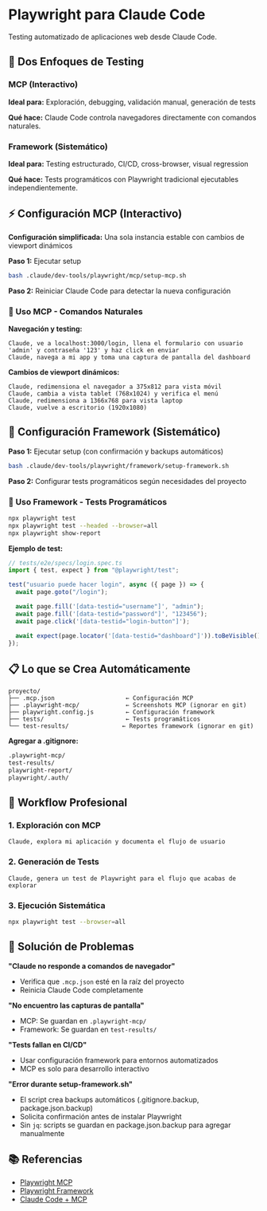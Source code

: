 # Playwright para Claude Code

Testing automatizado de aplicaciones web desde Claude Code.

## 🎯 Dos Enfoques de Testing

### **MCP (Interactivo)**

**Ideal para:** Exploración, debugging, validación manual, generación de tests

**Qué hace:** Claude Code controla navegadores directamente con comandos naturales.

### **Framework (Sistemático)**

**Ideal para:** Testing estructurado, CI/CD, cross-browser, visual regression

**Qué hace:** Tests programáticos con Playwright tradicional ejecutables independientemente.

## ⚡ Configuración MCP (Interactivo)

**Configuración simplificada:** Una sola instancia estable con cambios de viewport dinámicos

**Paso 1:** Ejecutar setup

```bash
bash .claude/dev-tools/playwright/mcp/setup-mcp.sh
```

**Paso 2:** Reiniciar Claude Code para detectar la nueva configuración

### 🎯 Uso MCP - Comandos Naturales

**Navegación y testing:**

```
Claude, ve a localhost:3000/login, llena el formulario con usuario 'admin' y contraseña '123' y haz click en enviar
Claude, navega a mi app y toma una captura de pantalla del dashboard
```

**Cambios de viewport dinámicos:**

```
Claude, redimensiona el navegador a 375x812 para vista móvil
Claude, cambia a vista tablet (768x1024) y verifica el menú
Claude, redimensiona a 1366x768 para vista laptop
Claude, vuelve a escritorio (1920x1080)
```

## 🧪 Configuración Framework (Sistemático)

**Paso 1:** Ejecutar setup (con confirmación y backups automáticos)

```bash
bash .claude/dev-tools/playwright/framework/setup-framework.sh
```

**Paso 2:** Configurar tests programáticos según necesidades del proyecto

### 🎯 Uso Framework - Tests Programáticos

```bash
npx playwright test
npx playwright test --headed --browser=all
npx playwright show-report
```

**Ejemplo de test:**

```typescript
// tests/e2e/specs/login.spec.ts
import { test, expect } from "@playwright/test";

test("usuario puede hacer login", async ({ page }) => {
  await page.goto("/login");

  await page.fill('[data-testid="username"]', "admin");
  await page.fill('[data-testid="password"]', "123456");
  await page.click('[data-testid="login-button"]');

  await expect(page.locator('[data-testid="dashboard"]')).toBeVisible();
});
```

## 📋 Lo que se Crea Automáticamente

```
proyecto/
├── .mcp.json                    ← Configuración MCP
├── .playwright-mcp/             ← Screenshots MCP (ignorar en git)
├── playwright.config.js         ← Configuración framework
├── tests/                       ← Tests programáticos
└── test-results/               ← Reportes framework (ignorar en git)
```

**Agregar a .gitignore:**

```bash
.playwright-mcp/
test-results/
playwright-report/
playwright/.auth/
```

## 🔄 Workflow Profesional

### **1. Exploración con MCP**

```
Claude, explora mi aplicación y documenta el flujo de usuario
```

### **2. Generación de Tests**

```
Claude, genera un test de Playwright para el flujo que acabas de explorar
```

### **3. Ejecución Sistemática**

```bash
npx playwright test --browser=all
```

## 🔧 Solución de Problemas

**"Claude no responde a comandos de navegador"**

- Verifica que `.mcp.json` esté en la raíz del proyecto
- Reinicia Claude Code completamente

**"No encuentro las capturas de pantalla"**

- MCP: Se guardan en `.playwright-mcp/`
- Framework: Se guardan en `test-results/`

**"Tests fallan en CI/CD"**

- Usar configuración framework para entornos automatizados
- MCP es solo para desarrollo interactivo

**"Error durante setup-framework.sh"**

- El script crea backups automáticos (.gitignore.backup, package.json.backup)
- Solicita confirmación antes de instalar Playwright
- Sin `jq`: scripts se guardan en package.json.backup para agregar manualmente

## 📚 Referencias

- [Playwright MCP](https://github.com/microsoft/playwright-mcp)
- [Playwright Framework](https://playwright.dev)
- [Claude Code + MCP](https://docs.anthropic.com/en/docs/claude-code/mcp)
